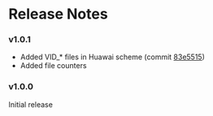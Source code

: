 # Release Notes



### v1.0.1

- Added VID_* files in Huawai scheme (commit [83e5515](83e5515bcee712595b53a225e7339f2e488d1cb0))
- Added file counters



### v1.0.0

Initial release
